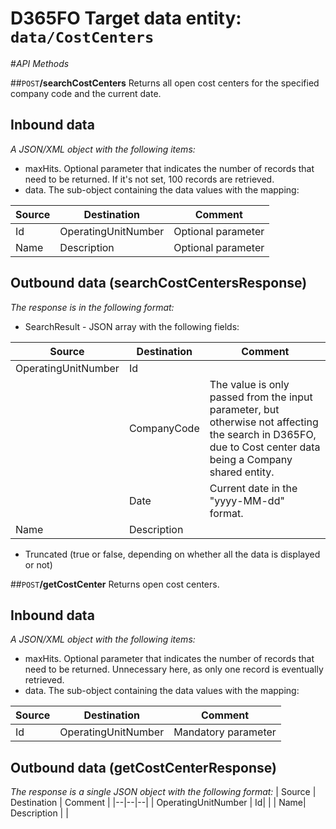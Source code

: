 # D365FO Target data entity: `data/CostCenters`

#_API Methods_

##`POST`**/searchCostCenters**
Returns all open cost centers for the specified company code and the current date.

## Inbound data

_A JSON/XML object with the following items:_
- maxHits. Optional parameter that indicates the number of records that need to be returned. If it's not set, 100 records are retrieved.
- data. The sub-object containing the data values with the mapping:

| Source | Destination | Comment |
|--|--|--|
| Id | OperatingUnitNumber | Optional parameter |
| Name | Description | Optional parameter |

## Outbound data (searchCostCentersResponse)
_The response is in the following format:_
- SearchResult - JSON array with the following fields:

| Source | Destination | Comment |
|--|--|--|
| OperatingUnitNumber | Id| |
|  | CompanyCode | The value is only passed from the input parameter, but otherwise not affecting the search in D365FO, due to Cost center data being a Company shared entity. |
| | Date | Current date in the "yyyy-MM-dd" format.| 
| Name| Description | |
- Truncated (true or false, depending on whether all the data is displayed or not)

##`POST`**/getCostCenter**
Returns open cost centers.
## Inbound data
_A JSON/XML object with the following items:_
- maxHits. Optional parameter that indicates the number of records that need to be returned. Unnecessary here, as only one record is eventually retrieved.
- data. The sub-object containing the data values with the mapping:

| Source | Destination | Comment |
|--|--|--|
| Id | OperatingUnitNumber | Mandatory parameter |

## Outbound data (getCostCenterResponse)
_The response is a single JSON object with the following format:_
| Source | Destination | Comment |
|--|--|--|
| OperatingUnitNumber | Id| |
| Name| Description | |

